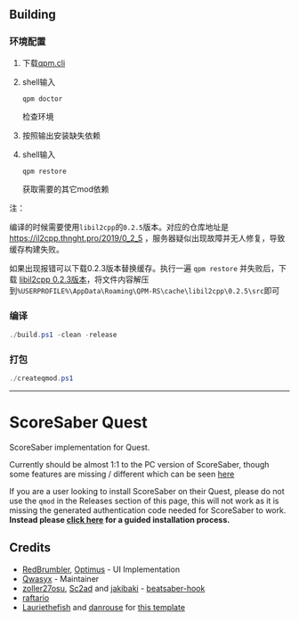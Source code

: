## Building

### 环境配置

 1. 下载[qpm.cli](https://github.com/QuestPackageManager/QPM.CLI)
 1. shell输入

    ```
    qpm doctor
    ```

    检查环境
 1. 按照输出安装缺失依赖
 1. shell输入
    ```
    qpm restore
    ```
    获取需要的其它mod依赖

注：

编译的时候需要使用`libil2cpp`的`0.2.5`版本。对应的仓库地址是 <https://il2cpp.thnght.pro/2019/0_2_5> ，服务器疑似出现故障并无人修复，导致缓存构建失败。

如果出现报错可以下载0.2.3版本替换缓存。执行一遍 `qpm restore` 并失败后，下载 [libil2cpp 0.2.3版本](https://drive.usercontent.google.com/download?id=1TAeF5-sazUdXCeC9Z8ggs4UkWDc61wsD&export=download&authuser=0)，将文件内容解压到`%USERPROFILE%\AppData\Roaming\QPM-RS\cache\libil2cpp\0.2.5\src`即可

### 编译

```powershell
./build.ps1 -clean -release
```

### 打包

```powershell
./createqmod.ps1
```

---

# ScoreSaber Quest

ScoreSaber implementation for Quest.

Currently should be almost 1:1 to the PC version of ScoreSaber, though some features are missing / different which can be seen [here](https://github.com/ScoreSaber/ScoreSaber-Quest/issues?q=is%3Aissue+is%3Aopen+label%3Afeature-parity)

If you are a user looking to install ScoreSaber on their Quest, please do not use the `qmod` in the Releases section of this page, this will not work as it is missing the generated authentication code needed for ScoreSaber to work. **Instead please [click here](https://scoresaber.com/quest) for a guided installation process.**

## Credits

-  [RedBrumbler](https://github.com/RedBrumbler), [Optimus](OptimusChen) - UI Implementation
-  [Qwasyx](https://github.com/Qwasyx) - Maintainer
-  [zoller27osu](https://github.com/zoller27osu), [Sc2ad](https://github.com/Sc2ad) and [jakibaki](https://github.com/jakibaki) - [beatsaber-hook](https://github.com/sc2ad/beatsaber-hook)
-  [raftario](https://github.com/raftario)
-  [Lauriethefish](https://github.com/Lauriethefish) and [danrouse](https://github.com/danrouse) for [this template](https://github.com/Lauriethefish/quest-mod-template)

